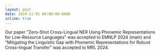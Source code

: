 ```yaml
---
layout: post
date: 2024-11-01 00:00:00-0400  
inline: true
---
```

Our paper "Zero-Shot Cross-Lingual NER Using Phonemic Representations for Low-Resource Languages" was accepted to EMNLP 2024 (main) and "Mitigating the Linguistic Gap with Phonemic Representations for Robust Cross-lingual Transfer" was accepted to MRL 2024.
